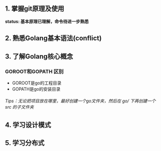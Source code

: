 ## 1. 掌握git原理及使用  
**status: 基本原理已理解，命令待进一步熟悉**

## 2. 熟悉Golang基本语法(conflict)

## 3. 了解Golang核心概念
### GOROOT和GOPATH 区别
- GOROOT是go的工程目录
- GOPATH是go的安装目录
###### Tips：无论把项目放在哪里，最好创建一个go文件夹，然后在 go/ 下再创建一个 src 的子文件夹

## 4. 学习设计模式

## 5. 学习分布式